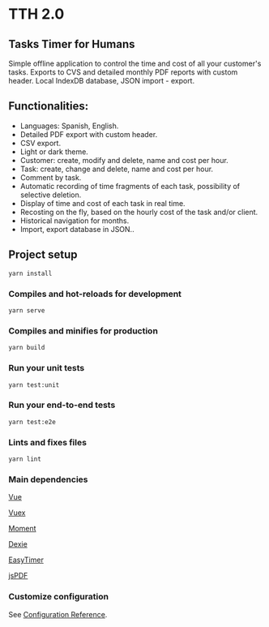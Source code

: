 # TTH 2.0
## Tasks Timer for Humans

Simple offline application to control the time and cost of all your customer's tasks. Exports to CVS and detailed monthly PDF reports with custom header. Local IndexDB database, JSON import - export.

## Functionalities:
* Languages: Spanish, English.
* Detailed PDF export with custom header.
* CSV export.
* Light or dark theme.
* Customer: create, modify and delete, name and cost per hour.
* Task: create, change and delete, name and cost per hour.
* Comment by task.
* Automatic recording of time fragments of each task, possibility of selective deletion.
* Display of time and cost of each task in real time.
* Recosting on the fly, based on the hourly cost of the task and/or client.
* Historical navigation for months.
* Import, export database in JSON..
 
## Project setup
```
yarn install
```

### Compiles and hot-reloads for development
```
yarn serve
```

### Compiles and minifies for production
```
yarn build
```

### Run your unit tests
```
yarn test:unit
```

### Run your end-to-end tests
```
yarn test:e2e
```

### Lints and fixes files
```
yarn lint
```
### Main dependencies

 [Vue](https://github.com/vuejs/vue)

[Vuex](https://github.com/vuejs/vuex)

[Moment](https://github.com/moment/moment)

[Dexie](https://github.com/dfahlander/Dexie.js)

[EasyTimer](https://github.com/albert-gonzalez/easytimer.js)

[jsPDF](https://github.com/MrRio/jsPDF)
### Customize configuration
See [Configuration Reference](https://cli.vuejs.org/config/).
